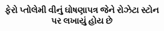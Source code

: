 ---
layout: quote
permalink: /gu/
langtag: gu
type: modern
script: Gujr
langName: ગુજરાતી
englishLangName: Gujarati
title: ફેરો પ્તોલેમી વીનું ઘોષણાપત્ર જેને રોઝેટા સ્ટોન પર લખાયું હોય છે
quote: આ ઘોષણાની પ્રતિઓ હાયરોગ્લીફિઝ, ડેમોટિક અને ગ્રીક સ્ક્રિપ્ટ માં બેસલ્ટ પ્લેટ પર કપ્પી કરવામાં આવશે અને તેને પ્તોલેમી દ એવર-લિવિંગ ગોડની મૂર્તિ સાથે પહેલાં, બીજા અને ત્રીજા ક્રમે મંદિરોમાં રાખવામાં આવશે.
reference: બ્રિટિશ મ્યુઝિયમમાં રોઝેટા સ્ટોન પર છાપેલ પ્તોલેમી તમામ ફેરો ના ઘોષણાનામા, 196 ઈસી.
imageAlt: પ્તોલેમી વને ચહેરો વાળું કોઇન
selectAriaLabel: ભાષા પસંદ કરો
buttonRandom: યાદૃચ્છિક
direction: ltr
---